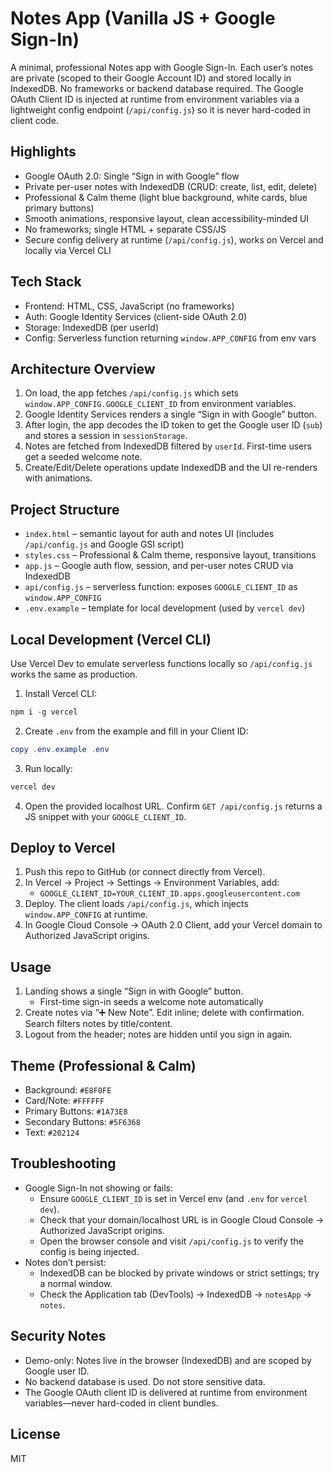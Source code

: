 Notes App (Vanilla JS + Google Sign-In)
=======================================

A minimal, professional Notes app with Google Sign-In. Each user’s notes are private (scoped to their Google Account ID) and stored locally in IndexedDB. No frameworks or backend database required. The Google OAuth Client ID is injected at runtime from environment variables via a lightweight config endpoint (`/api/config.js`) so it is never hard-coded in client code.

Highlights
----------
- Google OAuth 2.0: Single “Sign in with Google” flow
- Private per-user notes with IndexedDB (CRUD: create, list, edit, delete)
- Professional & Calm theme (light blue background, white cards, blue primary buttons)
- Smooth animations, responsive layout, clean accessibility-minded UI
- No frameworks; single HTML + separate CSS/JS
- Secure config delivery at runtime (`/api/config.js`), works on Vercel and locally via Vercel CLI

Tech Stack
----------
- Frontend: HTML, CSS, JavaScript (no frameworks)
- Auth: Google Identity Services (client-side OAuth 2.0)
- Storage: IndexedDB (per userId)
- Config: Serverless function returning `window.APP_CONFIG` from env vars

Architecture Overview
---------------------
1. On load, the app fetches `/api/config.js` which sets `window.APP_CONFIG.GOOGLE_CLIENT_ID` from environment variables.
2. Google Identity Services renders a single “Sign in with Google” button.
3. After login, the app decodes the ID token to get the Google user ID (`sub`) and stores a session in `sessionStorage`.
4. Notes are fetched from IndexedDB filtered by `userId`. First-time users get a seeded welcome note.
5. Create/Edit/Delete operations update IndexedDB and the UI re-renders with animations.

Project Structure
-----------------
- `index.html` – semantic layout for auth and notes UI (includes `/api/config.js` and Google GSI script)
- `styles.css` – Professional & Calm theme, responsive layout, transitions
- `app.js` – Google auth flow, session, and per-user notes CRUD via IndexedDB
- `api/config.js` – serverless function: exposes `GOOGLE_CLIENT_ID` as `window.APP_CONFIG`
- `.env.example` – template for local development (used by `vercel dev`)

Local Development (Vercel CLI)
------------------------------
Use Vercel Dev to emulate serverless functions locally so `/api/config.js` works the same as production.

1) Install Vercel CLI:
```powershell
npm i -g vercel
```
2) Create `.env` from the example and fill in your Client ID:
```powershell
copy .env.example .env
```
3) Run locally:
```powershell
vercel dev
```
4) Open the provided localhost URL. Confirm `GET /api/config.js` returns a JS snippet with your `GOOGLE_CLIENT_ID`.

Deploy to Vercel
----------------
1) Push this repo to GitHub (or connect directly from Vercel).
2) In Vercel → Project → Settings → Environment Variables, add:
	 - `GOOGLE_CLIENT_ID=YOUR_CLIENT_ID.apps.googleusercontent.com`
3) Deploy. The client loads `/api/config.js`, which injects `window.APP_CONFIG` at runtime.
4) In Google Cloud Console → OAuth 2.0 Client, add your Vercel domain to Authorized JavaScript origins.

Usage
-----
1) Landing shows a single “Sign in with Google” button.
	- First-time sign-in seeds a welcome note automatically
2) Create notes via “➕ New Note”. Edit inline; delete with confirmation. Search filters notes by title/content.
3) Logout from the header; notes are hidden until you sign in again.

Theme (Professional & Calm)
---------------------------
- Background: `#E8F0FE`
- Card/Note: `#FFFFFF`
- Primary Buttons: `#1A73E8`
- Secondary Buttons: `#5F6368`
- Text: `#202124`

Troubleshooting
---------------
- Google Sign-In not showing or fails:
	- Ensure `GOOGLE_CLIENT_ID` is set in Vercel env (and `.env` for `vercel dev`).
	- Check that your domain/localhost URL is in Google Cloud Console → Authorized JavaScript origins.
	- Open the browser console and visit `/api/config.js` to verify the config is being injected.
- Notes don’t persist:
	- IndexedDB can be blocked by private windows or strict settings; try a normal window.
	- Check the Application tab (DevTools) → IndexedDB → `notesApp` → `notes`.

Security Notes
--------------
- Demo-only: Notes live in the browser (IndexedDB) and are scoped by Google user ID.
- No backend database is used. Do not store sensitive data.
- The Google OAuth client ID is delivered at runtime from environment variables—never hard-coded in client bundles.

License
-------
MIT